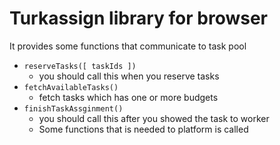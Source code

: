 # Turkassign library for browser

It provides some functions that communicate to task pool

- `reserveTasks([ taskIds ])`
    - you should call this when you reserve tasks
- `fetchAvailableTasks()`
    - fetch tasks which has one or more budgets
- `finishTaskAssginment()`
    - you should call this after you showed the task to worker
    - Some functions that is needed to platform is called
